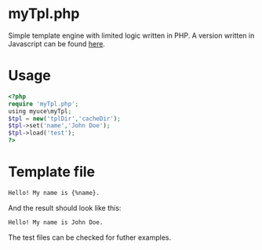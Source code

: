 # myTpl.php
Simple template engine with limited logic written in PHP. A version written in Javascript can be found [here](http://github.com/myuce/myTpl.js).

# Usage

```php
<?php
require 'myTpl.php';
using myuce\myTpl;
$tpl = new('tplDir','cacheDir');
$tpl->set('name','John Doe');
$tpl->load('test');
?>
```

# Template file

```html
Hello! My name is {%name}.
```

And the result should look like this:

```html
Hello! My name is John Doe.
```

The test files can be checked for futher examples.
